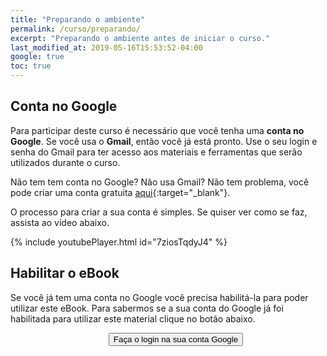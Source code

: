 ```yaml
---
title: "Preparando o ambiente"
permalink: /curso/preparando/
excerpt: "Preparando o ambiente antes de iniciar o curso."
last_modified_at: 2019-05-16T15:53:52-04:00
google: true
toc: true
---
```


<script type="text/javascript" src="/assets/js/google/googlectrl.js"></script>


## Conta no Google
Para participar deste curso é necessário que você tenha uma **conta no Google**. Se você usa o **Gmail**, então você já está pronto. Use o seu login e senha do Gmail para ter acesso aos materiais e ferramentas que serão utilizados durante o curso.

Não tem tem conta no Google? Não usa Gmail? Não tem problema, você pode criar uma conta gratuita [aqui](https://accounts.google.com/SignUp?hl=pt_BR&continue=https://myaccount.google.com/intro){:target="_blank"}.

O processo para criar a sua conta é simples. Se quiser ver como se faz, assista ao vídeo abaixo.

{% include youtubePlayer.html id="7ziosTqdyJ4" %}

## Habilitar o eBook

<div id="Habilitar-nao-logado">
  <p>Se você já tem uma conta no Google você precisa habilitá-la para poder utilizar este eBook. Para sabermos se a sua conta do Google já foi habilitada para utilizar este material clique no botão abaixo.</p>

  <div style="text-align: center">
    <button id="sign-in-or-out-button"
            style="margin-left: 25px"
            onClick="handleAuthClick()">Faça o login na sua conta Google
    </button>
  </div>
</div>

<div id="Habilitar-logado" style="display: none">
  <p>Se você já tem uma conta no Google você precisa habilitá-la para poder utilizar este material do curso.</p>

  <p>Neste momento você está acessando este material usando a conta <b><spam id='userEmail1'></spam></b>. Se este não é o seu e-mail <a onClick="handleAuthClick()">clique aqui</a>. Para verificar se a sua conta já foi liberada para acessar este eBook clique no botão abaixo.</p>

  <div style="text-align: center">
    <button id="check-course-button"
          style="margin-left: 25px"
          onClick="$('#check-course-button').attr('disabled', true);
                   $('#check-course-button').html('Verificando...');
                   $('#verificacao-curso-Nok').css('display', 'none'); 
                   $('#verificacao-curso-ok').css('display', 'none'); 
                   checkCourse(cursoVerificado)">Verificar se o eBook já foi habilitado
    </button>
  </div>
  <div id="verificacao-curso-ok" style="display: none">
    <p class="notice--success"><strong>Curso habilitado:</strong> Verificamos a sua conta e o eBook está habilitado. Seja bem-vindo. <img class="emoji" title=":sunglasses:" alt=":sunglasses:" src="https://github.githubassets.com/images/icons/emoji/unicode/1f60e.png" height="20" width="20"></p>
  </div>
  <div id="verificacao-curso-Nok" style="display: none">
    <p class="notice--danger"><strong>NÃO habilitado:</strong> Verificamos a sua conta e o eBook <strong>NÃO está habilitado</strong>. Entre em contato para regularizar o seu acesso (equipe.aprender.digital@gmail.com).</p>
  </div>
</div>
